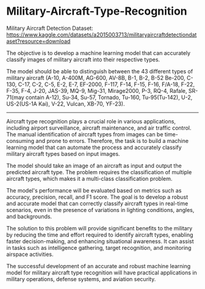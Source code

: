 # Military-Aircraft-Type-Recognition

Military Aircraft Detection Dataset: https://www.kaggle.com/datasets/a2015003713/militaryaircraftdetectiondataset?resource=download

The objective is to develop a machine learning model that can accurately classify images of military aircraft into their respective types.

The model should be able to distinguish between the 43 different types of military aircraft (A-10, A-400M, AG-600, AV-8B, B-1, B-2, B-52 Be-200, C-130, C-17, C-2, C-5, E-2, E-7, EF-2000, F-117, F-14, F-15, F-16, F/A-18, F-22, F-35, F-4, J-20, JAS-39, MQ-9, Mig-31, Mirage2000, P-3, RQ-4, Rafale, SR-71(may contain A-12), Su-34, Su-57, Tornado, Tu-160, Tu-95(Tu-142), U-2, US-2(US-1A Kai), V-22, Vulcan, XB-70, YF-23).

---

Aircraft type recognition plays a crucial role in various applications, including airport surveillance, aircraft maintenance, and air traffic control. The manual identification of aircraft types from images can be time-consuming and prone to errors. Therefore, the task is to build a machine learning model that can automate the process and accurately classify military aircraft types based on input images.

The model should take an image of an aircraft as input and output the predicted aircraft type. The problem requires the classification of multiple aircraft types, which makes it a multi-class classification problem.

The model's performance will be evaluated based on metrics such as accuracy, precision, recall, and F1 score. The goal is to develop a robust and accurate model that can correctly classify aircraft types in real-time scenarios, even in the presence of variations in lighting conditions, angles, and backgrounds.

The solution to this problem will provide significant benefits to the military by reducing the time and effort required to identify aircraft types, enabling faster decision-making, and enhancing situational awareness. It can assist in tasks such as intelligence gathering, target recognition, and monitoring airspace activities.

The successful development of an accurate and robust machine learning model for military aircraft type recognition will have practical applications in military operations, defense systems, and aviation security.
